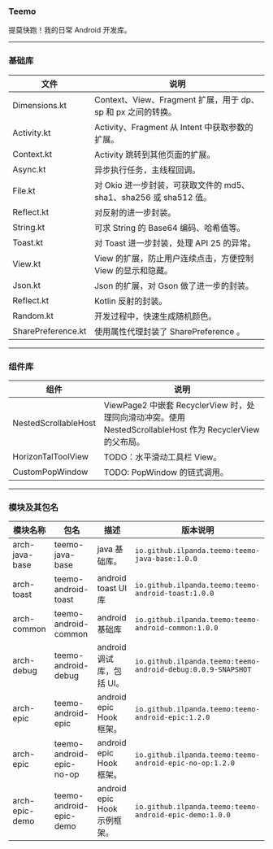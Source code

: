 ### Teemo

提莫快跑！我的日常 Android 开发库。


---

### 基础库

文件 | 说明
---| ---
Dimensions.kt | Context、View、Fragment 扩展，用于 dp、sp 和 px 之间的转换。
Activity.kt |  Activity、Fragment 从 Intent 中获取参数的扩展。
Context.kt | Activity 跳转到其他页面的扩展。
Async.kt | 异步执行任务，主线程回调。
File.kt | 对 Okio 进一步封装，可获取文件的 md5、sha1、sha256 或 sha512 值。
Reflect.kt | 对反射的进一步封装。
String.kt | 可求 String 的 Base64 编码、哈希值等。
Toast.kt | 对 Toast 进一步封装，处理 API 25 的异常。
View.kt | View 的扩展，防止用户连续点击，方便控制 View 的显示和隐藏。
Json.kt  |  Json 的扩展，对 Gson 做了进一步的封装。
Reflect.kt | Kotlin 反射的封装。
Random.kt | 开发过程中，快速生成随机颜色。
SharePreference.kt | 使用属性代理封装了 SharePreference 。

---

### 组件库

组件 | 说明
---| ---
NestedScrollableHost | ViewPage2 中嵌套 RecyclerView 时，处理同向滑动冲突。使用 NestedScrollableHost 作为 RecyclerView 的父布局。
HorizonTalToolView | TODO：水平滑动工具栏 View。
CustomPopWindow | TODO: PopWindow 的链式调用。

---

### 模块及其包名

模块名称 | 包名 | 描述 |  版本说明
---| --- | --- | ---
arch-java-base | teemo-java-base | java 基础库。 | `io.github.ilpanda.teemo:teemo-java-base:1.0.0`
arch-toast | teemo-android-toast |  android toast UI 库 | `io.github.ilpanda.teemo:teemo-android-toast:1.0.0`
arch-common | teemo-android-common |  android 基础库 | `io.github.ilpanda.teemo:teemo-android-common:1.0.0`
arch-debug | teemo-android-debug | android 调试库，包括 UI。 | `io.github.ilpanda.teemo:teemo-android-debug:0.0.9-SNAPSHOT`
arch-epic |  teemo-android-epic |  android epic Hook 框架。 | `io.github.ilpanda.teemo:teemo-android-epic:1.2.0`
arch-epic |  teemo-android-epic-no-op |  android epic Hook 框架。 | `io.github.ilpanda.teemo:teemo-android-epic-no-op:1.2.0`
arch-epic-demo |  teemo-android-epic-demo |  android epic Hook 示例框架。 | `io.github.ilpanda.teemo:teemo-android-epic-demo:1.0.0`



